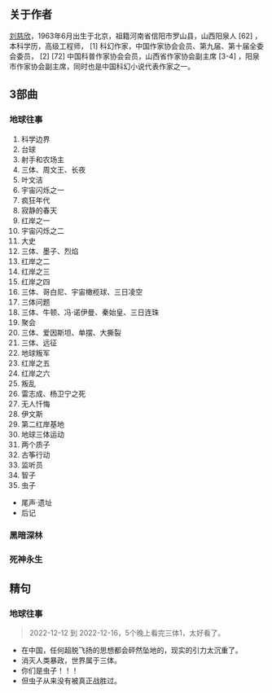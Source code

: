 ## 关于作者
[刘慈欣](https://baike.baidu.com/item/%E5%88%98%E6%85%88%E6%AC%A3/142084?fromModule=lemma_inlink)，1963年6月出生于北京，祖籍河南省信阳市罗山县，山西阳泉人 [62]  ，本科学历，高级工程师， [1]  科幻作家，中国作家协会会员、第九届、第十届全委会委员， [2]  [72]  中国科普作家协会会员，山西省作家协会副主席 [3-4]  ，阳泉市作家协会副主席，同时也是中国科幻小说代表作家之一。

## 3部曲
### 地球往事
1. 科学边界
2. 台球
3. 射手和农场主
4. 三体、周文王、长夜
5. 叶文洁
6. 宇宙闪烁之一
7. 疯狂年代
8. 寂静的春天
9.  红岸之一
10. 宇宙闪烁之二
11. 大史
12. 三体、墨子、烈焰
13. 红岸之二
14. 红岸之三
15. 红岸之四
16. 三体、哥白尼、宇宙橄榄球、三日凌空
17. 三体问题
18. 三体、牛顿、冯·诺伊曼、秦始皇、三日连珠
19. 聚会
20. 三体、爱因斯坦、单摆、大撕裂
21. 三体、远征
22. 地球叛军
23. 红岸之五
24. 红岸之六
25. 叛乱
26. 雷志成、杨卫宁之死
27. 无人忏悔
28. 伊文斯
29. 第二红岸基地
30. 地球三体运动
31. 两个质子
32. 古筝行动
33. 监听员
34. 智子
35. 虫子
* 尾声·遗址
* 后记
### 黑暗深林
### 死神永生

## 精句
### 地球往事
> 2022-12-12 到 2022-12-16，5个晚上看完三体1，太好看了。
* 在中国，任何超脱飞扬的思想都会砰然坠地的，现实的引力太沉重了。
* 消灭人类暴政，世界属于三体。
* 你们是虫子！！！
* 但虫子从来没有被真正战胜过。